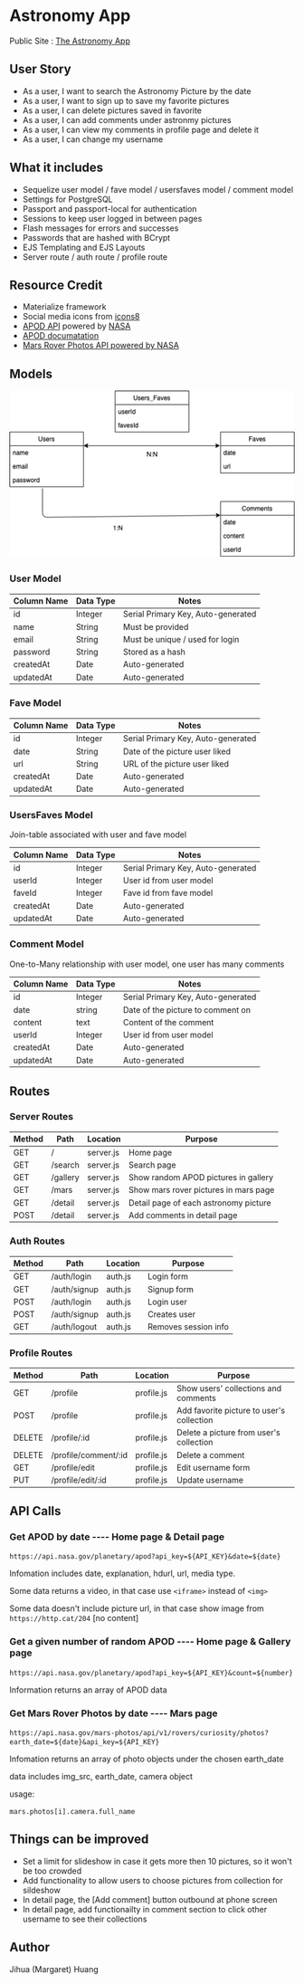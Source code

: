 # Astronomy App

Public Site : [The Astronomy App](https://astronomy-picture-app.herokuapp.com/)

## User Story

* As a user, I want to search the Astronomy Picture by the date 
* As a user, I want to sign up to save my favorite pictures
* As a user, I can delete pictures saved in favorite
* As a user, I can add comments under astronmy pictures
* As a user, I can view my comments in profile page and delete it
* As a user, I can change my username

## What it includes

* Sequelize user model / fave model / usersfaves model / comment model
* Settings for PostgreSQL
* Passport and passport-local for authentication
* Sessions to keep user logged in between pages
* Flash messages for errors and successes
* Passwords that are hashed with BCrypt
* EJS Templating and EJS Layouts
* Server route / auth route / profile route

## Resource Credit

* Materialize framework 
* Social media icons from [icons8](https://icons8.com)
* [APOD API](https://api.nasa.gov/) powered by [NASA](https://www.nasa.gov/)
* [APOD documatation](https://github.com/nasa/apod-api)
* [Mars Rover Photos API powered by NASA](https://api.nasa.gov/)

## Models

<img src='ERD.png' alt='ERD'>

### User Model

| Column Name | Data Type | Notes |
| --------------- | ------------- | ------------------------------ |
| id | Integer | Serial Primary Key, Auto-generated |
| name | String | Must be provided |
| email | String | Must be unique / used for login |
| password | String | Stored as a hash |
| createdAt | Date | Auto-generated |
| updatedAt | Date | Auto-generated |

### Fave Model

| Column Name | Data Type | Notes |
| --------------- | ------------- | ------------------------------ |
| id | Integer | Serial Primary Key, Auto-generated |
| date | String | Date of the picture user liked |
| url | String | URL of the picture user liked |
| createdAt | Date | Auto-generated |
| updatedAt | Date | Auto-generated |

### UsersFaves Model

Join-table associated with user and fave model

| Column Name | Data Type | Notes |
| --------------- | ------------- | ------------------------------ |
| id | Integer | Serial Primary Key, Auto-generated |
| userId | Integer | User id from user model |
| faveId | Integer | Fave id from fave model |
| createdAt | Date | Auto-generated |
| updatedAt | Date | Auto-generated |

### Comment Model

One-to-Many relationship with user model, one user has many comments

| Column Name | Data Type | Notes |
| --------------- | ------------- | ------------------------------ |
| id | Integer | Serial Primary Key, Auto-generated |
| date | string | Date of the picture to comment on |
| content | text | Content of the comment |
| userId | Integer | User id from user model |
| createdAt | Date | Auto-generated |
| updatedAt | Date | Auto-generated 

## Routes

### Server Routes

| Method | Path | Location | Purpose |
| ------ | ---------------- | -------------- | ------------------- |
| GET | / | server.js | Home page |
| GET | /search | server.js | Search page |
| GET | /gallery | server.js | Show random APOD pictures in gallery |
| GET | /mars | server.js | Show mars rover pictures in mars page |
| GET | /detail | server.js | Detail page of each astronomy picture |
| POST | /detail | server.js | Add comments in detail page |

### Auth Routes

| Method | Path | Location | Purpose |
| ------ | ---------------- | -------------- | ------------------- |
| GET | /auth/login | auth.js | Login form |
| GET | /auth/signup | auth.js | Signup form |
| POST | /auth/login | auth.js | Login user |
| POST | /auth/signup | auth.js | Creates user |
| GET | /auth/logout | auth.js | Removes session info |

### Profile Routes

| Method | Path | Location | Purpose |
| ------ | ---------------- | -------------- | ------------------- |
| GET | /profile | profile.js | Show users' collections and comments |
| POST | /profile | profile.js | Add favorite picture to user's collection |
| DELETE | /profile/:id | profile.js | Delete a picture from user's collection |
| DELETE | /profile/comment/:id | profile.js | Delete a comment |
| GET | /profile/edit | profile.js | Edit username form |
| PUT | /profile/edit/:id | profile.js | Update username |

## API Calls

### Get APOD by date ---- Home page & Detail page
```
https://api.nasa.gov/planetary/apod?api_key=${API_KEY}&date=${date}
```

Infomation includes date, explanation, hdurl, url, media type. 

Some data returns a video, in that case use `<iframe>` instead of `<img>`

Some data doesn't include picture url, in that case show image from `https://http.cat/204` [no content]

### Get a given number of random APOD ---- Home page & Gallery page
```
https://api.nasa.gov/planetary/apod?api_key=${API_KEY}&count=${number}
```

Information returns an array of APOD data

### Get Mars Rover Photos by date ---- Mars page
```
https://api.nasa.gov/mars-photos/api/v1/rovers/curiosity/photos?earth_date=${date}&api_key=${API_KEY}
```

Infomation returns an array of photo objects under the chosen earth_date

data includes img_src, earth_date, camera object

usage: 
```
mars.photos[i].camera.full_name
```

## Things can be improved

- Set a limit for slideshow in case it gets more then 10 pictures, so it won't be too crowded
- Add functionality to allow users to choose pictures from collection for sildeshow
- In detail page, the [Add comment] button outbound at phone screen
- In detail page, add functionailty in comment section to click other username to see their collections

## Author
Jihua (Margaret) Huang
